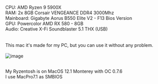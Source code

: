 CPU: AMD Ryzen 9 5900X<br>
RAM: 2x 8GB Corsair VENGEANCE DDR4 3000Mhz<br>
Mainboard: Gigabyte Aorus B550 Elite V2 - F13 Bios Version<br>
GPU: Powercolor AMD RX 580 - 8GB<br>
Audio: Creative X-Fi Soundblaster 5.1 THX (USB)<br>
<br><br>
This mac it's made for my PC, but you can use it without any problem.<br>
<br>
![image](https://github.com/AlexXplo/-Ryzen-9-5900X---RX-580---MacOS-12.1-Monterey/assets/51346778/f1701b02-d441-4fac-8446-58f39f4f0170)
<br><br>

My Ryzentosh is on MacOS 12.1 Monterey with OC 0.7.6<br>
I use MacPro7.1 as SMBIOS
